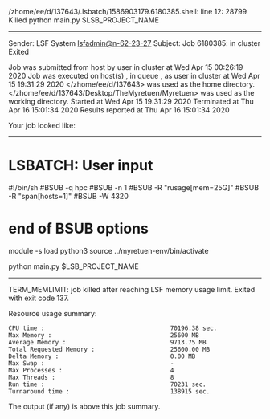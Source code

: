 /zhome/ee/d/137643/.lsbatch/1586903179.6180385.shell: line 12: 28799 Killed                  python main.py $LSB_PROJECT_NAME

------------------------------------------------------------
Sender: LSF System <lsfadmin@n-62-23-27>
Subject: Job 6180385: <NNAgent176000-IMP-sample-length10-hist10> in cluster <dcc> Exited

Job <NNAgent176000-IMP-sample-length10-hist10> was submitted from host <n-62-30-6> by user <s183905> in cluster <dcc> at Wed Apr 15 00:26:19 2020
Job was executed on host(s) <n-62-23-27>, in queue <hpc>, as user <s183905> in cluster <dcc> at Wed Apr 15 19:31:29 2020
</zhome/ee/d/137643> was used as the home directory.
</zhome/ee/d/137643/Desktop/TheMyretuen/Myretuen> was used as the working directory.
Started at Wed Apr 15 19:31:29 2020
Terminated at Thu Apr 16 15:01:34 2020
Results reported at Thu Apr 16 15:01:34 2020

Your job looked like:

------------------------------------------------------------
# LSBATCH: User input
#!/bin/sh
#BSUB -q hpc
#BSUB -n 1
#BSUB -R "rusage[mem=25G]"
#BSUB -R "span[hosts=1]"
#BSUB -W 4320
# end of BSUB options

module -s load python3
source ../myretuen-env/bin/activate

python main.py $LSB_PROJECT_NAME


------------------------------------------------------------

TERM_MEMLIMIT: job killed after reaching LSF memory usage limit.
Exited with exit code 137.

Resource usage summary:

    CPU time :                                   70196.38 sec.
    Max Memory :                                 25600 MB
    Average Memory :                             9713.75 MB
    Total Requested Memory :                     25600.00 MB
    Delta Memory :                               0.00 MB
    Max Swap :                                   -
    Max Processes :                              4
    Max Threads :                                8
    Run time :                                   70231 sec.
    Turnaround time :                            138915 sec.

The output (if any) is above this job summary.

